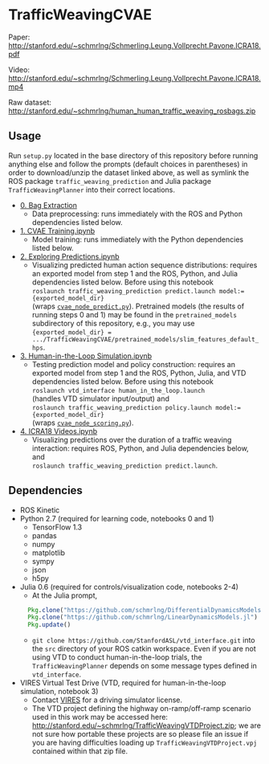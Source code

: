 # TrafficWeavingCVAE

Paper: http://stanford.edu/~schmrlng/Schmerling.Leung.Vollprecht.Pavone.ICRA18.pdf

Video: http://stanford.edu/~schmrlng/Schmerling.Leung.Vollprecht.Pavone.ICRA18.mp4

Raw dataset: http://stanford.edu/~schmrlng/human_human_traffic_weaving_rosbags.zip

## Usage
Run `setup.py` located in the base directory of this repository before running anything else and follow the prompts (default choices in parentheses) in order to download/unzip the dataset linked above, as well as symlink the ROS package `traffic_weaving_prediction` and Julia package `TrafficWeavingPlanner` into their correct locations.
- [0. Bag Extraction](0.%20Bag%20Extraction.ipynb)
  - Data preprocessing: runs immediately with the ROS and Python dependencies listed below.
- [1. CVAE Training.ipynb](1.%20CVAE%20Training.ipynb)
  - Model training: runs immediately with the Python dependencies listed below.
- [2. Exploring Predictions.ipynb](2.%20Exploring%20Predictions.ipynb)
  - Visualizing predicted human action sequence distributions: requires an exported model from step 1 and the ROS, Python, and Julia dependencies listed below. Before using this notebook  
  `roslaunch traffic_weaving_prediction predict.launch model:={exported_model_dir}`  
  (wraps [`cvae_node_predict.py`](traffic_weaving_prediction/scripts/cvae_node_predict.py)). Pretrained models (the results of running steps 0 and 1) may be found in the `pretrained_models` subdirectory of this repository, e.g., you may use `{exported_model_dir} = .../TrafficWeavingCVAE/pretrained_models/slim_features_default_hps`.
- [3. Human-in-the-Loop Simulation.ipynb](3.%20Human-in-the-Loop%20Simulation.ipynb)
  - Testing prediction model and policy construction: requires an exported model from step 1 and the ROS, Python, Julia, and VTD dependencies listed below. Before using this notebook  
  `roslaunch vtd_interface human_in_the_loop.launch`  
  (handles VTD simulator input/output) and  
  `roslaunch traffic_weaving_prediction policy.launch model:={exported_model_dir}`  
  (wraps [`cvae_node_scoring.py`](traffic_weaving_prediction/scripts/cvae_node_scoring.py)).
- [4. ICRA18 Videos.ipynb](4.%20ICRA18%20Videos.ipynb)
  - Visualizing predictions over the duration of a traffic weaving interaction: requires ROS, Python, and Julia dependencies below, and  
  `roslaunch traffic_weaving_prediction predict.launch`.

## Dependencies
- ROS Kinetic
- Python 2.7 (required for learning code, notebooks 0 and 1)
  - TensorFlow 1.3
  - pandas
  - numpy
  - matplotlib
  - sympy
  - json
  - h5py
- Julia 0.6 (required for controls/visualization code, notebooks 2-4)
  - At the Julia prompt,  
  ```julia
    Pkg.clone("https://github.com/schmrlng/DifferentialDynamicsModels.jl")
    Pkg.clone("https://github.com/schmrlng/LinearDynamicsModels.jl")
    Pkg.update()
  ```
  - `git clone https://github.com/StanfordASL/vtd_interface.git` into the `src` directory of your ROS catkin workspace. Even if you are not using VTD to conduct human-in-the-loop trials, the `TrafficWeavingPlanner` depends on some message types defined in `vtd_interface`.
- VIRES Virtual Test Drive (VTD, required for human-in-the-loop simulation, notebook 3)
  - Contact [VIRES](https://vires.com/vtd-vires-virtual-test-drive/) for a driving simulator license.
  - The VTD project defining the highway on-ramp/off-ramp scenario used in this work may be accessed here: http://stanford.edu/~schmrlng/TrafficWeavingVTDProject.zip; we are not sure how portable these projects are so please file an issue if you are having difficulties loading up `TrafficWeavingVTDProject.vpj` contained within that zip file.